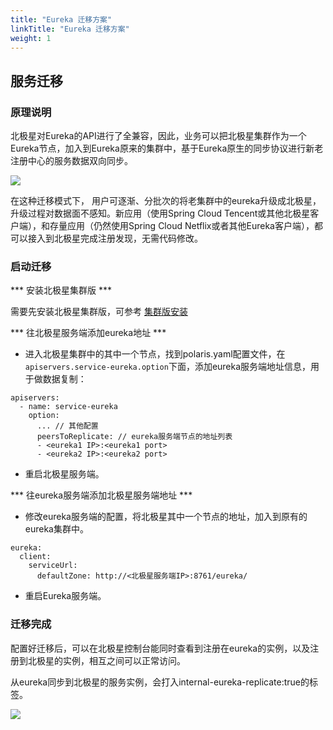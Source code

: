 ```yaml
---
title: "Eureka 迁移方案"
linkTitle: "Eureka 迁移方案"
weight: 1
---
```


## 服务迁移

### 原理说明

北极星对Eureka的API进行了全兼容，因此，业务可以把北极星集群作为一个Eureka节点，加入到Eureka原来的集群中，基于Eureka原生的同步协议进行新老注册中心的服务数据双向同步。

![](../图片/Eureka迁移方案/迁移架构.png)

在这种迁移模式下， 用户可逐渐、分批次的将老集群中的eureka升级成北极星，升级过程对数据面不感知。新应用（使用Spring Cloud Tencent或其他北极星客户端），和存量应用（仍然使用Spring Cloud Netflix或者其他Eureka客户端），都可以接入到北极星完成注册发现，无需代码修改。

### 启动迁移

*** 安装北极星集群版 ***

需要先安装北极星集群版，可参考 [集群版安装](/docs/使用指南/服务端安装/集群版安装)

*** 往北极星服务端添加eureka地址 ***

- 进入北极星集群中的其中一个节点，找到polaris.yaml配置文件，在```apiservers.service-eureka.option```下面，添加eureka服务端地址信息，用于做数据复制：

```
apiservers:
  - name: service-eureka
    option:
      ... // 其他配置
      peersToReplicate: // eureka服务端节点的地址列表
      - <eureka1 IP>:<eureka1 port>
      - <eureka2 IP>:<eureka2 port>
```

- 重启北极星服务端。

*** 往eureka服务端添加北极星服务端地址 ***

- 修改eureka服务端的配置，将北极星其中一个节点的地址，加入到原有的eureka集群中。

```
eureka:
  client:
    serviceUrl:
      defaultZone: http://<北极星服务端IP>:8761/eureka/
```

- 重启Eureka服务端。

### 迁移完成

配置好迁移后，可以在北极星控制台能同时查看到注册在eureka的实例，以及注册到北极星的实例，相互之间可以正常访问。

从eureka同步到北极星的服务实例，会打入internal-eureka-replicate:true的标签。

![](../图片/Eureka迁移方案/元数据.png)